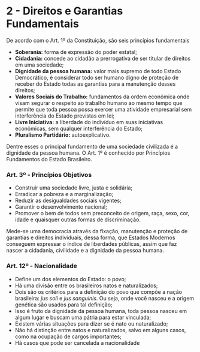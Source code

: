 # 2 - Direitos e Garantias Fundamentais

De acordo com o Art. 1º da Constituição, são seis princípios fundamentais

- **Soberania:** forma de expressão do poder estatal;
- **Cidadania:** concede ao cidadão a prerrogativa de ser titular de direitos em uma sociedade;
- **Dignidade da pessoa humana:** valor mais supremo de todo Estado Democrático, é considerar todo ser humano digno de proteção de receber do Estado todas as garantias para a manutenção desses direitos;
- **Valores Sociais do Trabalho:** fundamentos da ordem econômica onde visam segurar o respeito ao trabalho humano ao mesmo tempo que permite que toda pessoa possa exercer uma atividade empresarial sem interferência do Estado previstas em lei;
- **Livre Iniciativa:** a liberdade do indivíduo em suas iniciativas econômicas, sem qualquer interferência do Estado;
- **Pluralismo Partidário:** autoexplicativo.

Dentre esses o principal fundamento de uma sociedade civilizada é a dignidade da pessoa humana. 
O Art. 1º é conhecido por Princípios Fundamentos do Estado Brasileiro.

### Art. 3º - Princípios Objetivos

- Construir uma sociedade livre, justa e solidária;
- Erradicar a pobreza e a marginalização;
- Reduzir as desigualdades sociais vigentes;
- Garantir o desenvolvimento nacional;
- Promover o bem de todos sem preconceito de origem, raça, sexo, cor, idade e quaisquer outras formas de discriminação.

Mede-se uma democracia através da fixação, manutenção e proteção de garantias e direitos individuais, dessa forma, que Estados Modernos conseguem expressar o índice de liberdades públicas, assim que faz nascer a cidadania, civilidade e a dignidade da pessoa humana.

### Art. 12º - Nacionalidade

- Define um dos elementos do Estado: o povo;
- Há uma divisão entre os brasileiros natos e naturalizados;
- Dois são os critérios para a definição do povo que compõe a nação brasileira: *jus soli* e *jus sanguinis*. Ou seja, onde você nasceu e a origem genética são usados para tal definição;
- Isso é fruto da dignidade da pessoa humana, toda pessoa nasceu em algum lugar e buscam uma pátria para estar vinculada;
- Existem várias situações para dizer se é nato ou naturalizado;
- Não há distinção entre natos e naturalizados, salvo em alguns casos, como na ocupação de cargos importantes;
- Há casos que pode ser cancelada a nacionalidade





























